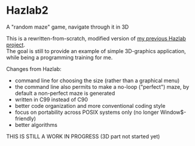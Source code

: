# Hazlab2
A "random maze" game, navigate through it in 3D

This is a rewritten-from-scratch, modified version of [my previous Hazlab project](https://github.com/zareldyn/hazlab).  
The goal is still to provide an example of simple 3D-graphics application, while being a programming training for me.

Changes from Hazlab:
- command line for choosing the size (rather than a graphical menu)
- the command line also permits to make a no-loop ("perfect") maze, by default a non-perfect maze is generated
- written in C99 instead of C90
- better code organization and more conventional coding style
- focus on portability across POSIX systems only (no longer Window$-friendly)
- better algorithms

THIS IS STILL A WORK IN PROGRESS (3D part not started yet)
